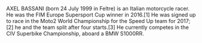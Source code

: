 AXEL BASSANI (born 24 July 1999 in Feltre) is an Italian motorcycle racer. He was the FIM Europe Supersport Cup winner in 2016.[1] He was signed up to race in the Moto2 World Championship for the Speed Up team for 2017;[2] he and the team split after four starts.[3] He currently competes in the CIV Superbike Championship, aboard a BMW S1000RR.
